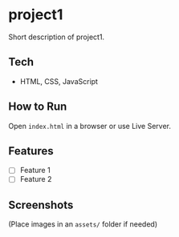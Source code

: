 # project1

Short description of project1.

## Tech
- HTML, CSS, JavaScript

## How to Run
Open `index.html` in a browser or use Live Server.

## Features
- [ ] Feature 1
- [ ] Feature 2

## Screenshots
(Place images in an `assets/` folder if needed)
